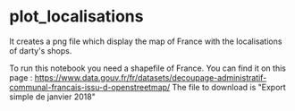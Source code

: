 # plot_localisations

It creates a png file which display the map of France with the localisations of darty's shops.

To run this notebook you need a shapefile of France.
You can find it on this page : https://www.data.gouv.fr/fr/datasets/decoupage-administratif-communal-francais-issu-d-openstreetmap/
The file to download is "Export simple de janvier 2018"